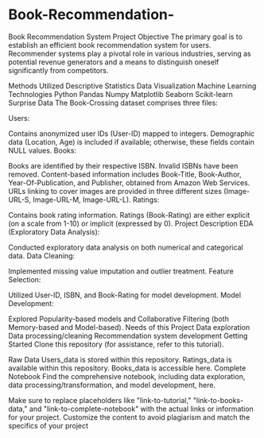 # Book-Recommendation-
Book Recommendation System Project
Objective
The primary goal is to establish an efficient book recommendation system for users. Recommender systems play a pivotal role in various industries, serving as potential revenue generators and a means to distinguish oneself significantly from competitors.

Methods Utilized
Descriptive Statistics
Data Visualization
Machine Learning
Technologies
Python
Pandas
Numpy
Matplotlib
Seaborn
Scikit-learn
Surprise
Data
The Book-Crossing dataset comprises three files:

Users:

Contains anonymized user IDs (User-ID) mapped to integers.
Demographic data (Location, Age) is included if available; otherwise, these fields contain NULL values.
Books:

Books are identified by their respective ISBN.
Invalid ISBNs have been removed.
Content-based information includes Book-Title, Book-Author, Year-Of-Publication, and Publisher, obtained from Amazon Web Services.
URLs linking to cover images are provided in three different sizes (Image-URL-S, Image-URL-M, Image-URL-L).
Ratings:

Contains book rating information.
Ratings (Book-Rating) are either explicit (on a scale from 1-10) or implicit (expressed by 0).
Project Description
EDA (Exploratory Data Analysis):

Conducted exploratory data analysis on both numerical and categorical data.
Data Cleaning:

Implemented missing value imputation and outlier treatment.
Feature Selection:

Utilized User-ID, ISBN, and Book-Rating for model development.
Model Development:

Explored Popularity-based models and Collaborative Filtering (both Memory-based and Model-based).
Needs of this Project
Data exploration
Data processing/cleaning
Recommendation system development
Getting Started
Clone this repository (for assistance, refer to this tutorial).

Raw Data
Users_data is stored within this repository.
Ratings_data is available within this repository.
Books_data is accessible here.
Complete Notebook
Find the comprehensive notebook, including data exploration, data processing/transformation, and model development, here.

Make sure to replace placeholders like "link-to-tutorial," "link-to-books-data," and "link-to-complete-notebook" with the actual links or information for your project. Customize the content to avoid plagiarism and match the specifics of your project
